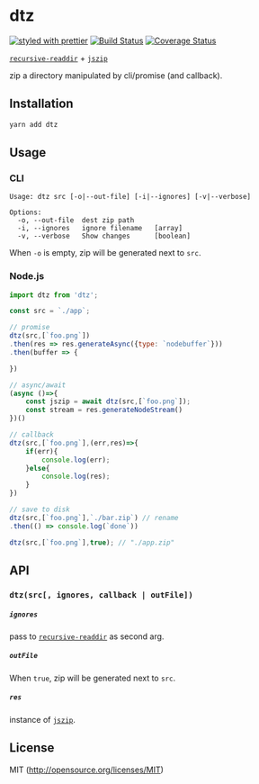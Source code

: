# dtz
[![styled with prettier](https://img.shields.io/badge/styled_with-prettier-ff69b4.svg)](https://github.com/prettier/prettier)
[![Build Status](https://travis-ci.org/kthjm/dtz.svg?branch=master)](https://travis-ci.org/kthjm/dtz)
[![Coverage Status](https://coveralls.io/repos/github/kthjm/dtz/badge.svg?branch=master)](https://coveralls.io/github/kthjm/dtz?branch=master)

[`recursive-readdir`](https://github.com/jergason/recursive-readdir) + [`jszip`](https://github.com/Stuk/jszip)

zip a directory manipulated by cli/promise (and callback).

## Installation
```bash
yarn add dtz
```

## Usage

### CLI
```shell
Usage: dtz src [-o|--out-file] [-i|--ignores] [-v|--verbose]

Options:
  -o, --out-file  dest zip path
  -i, --ignores   ignore filename   [array]
  -v, --verbose   Show changes      [boolean]
```
When `-o` is empty, zip will be generated next to `src`.

### Node.js
```js
import dtz from 'dtz';

const src = `./app`;

// promise
dtz(src,[`foo.png`])
.then(res => res.generateAsync({type: `nodebuffer`}))
.then(buffer => {

})

// async/await
(async ()=>{
    const jszip = await dtz(src,[`foo.png`]);
    const stream = res.generateNodeStream()
})()

// callback
dtz(src,[`foo.png`],(err,res)=>{
    if(err){
        console.log(err);
    }else{
        console.log(res);
    }
})

// save to disk
dtz(src,[`foo.png`],`./bar.zip`) // rename
.then(() => console.log(`done`))

dtz(src,[`foo.png`],true); // "./app.zip"

```

## API

### `dtz(src[, ignores, callback | outFile])`
##### `ignores`
pass to [`recursive-readdir`](https://github.com/jergason/recursive-readdir) as second arg.

##### `outFile`
When `true`, zip will be generated next to `src`.

##### `res`
instance of [`jszip`](https://stuk.github.io/jszip/documentation/api_jszip.html).

## License
MIT (http://opensource.org/licenses/MIT)
